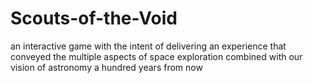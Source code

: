 # Scouts-of-the-Void
an interactive game with the intent of delivering an experience that conveyed the multiple aspects of space exploration combined with our vision of astronomy a hundred years from now
